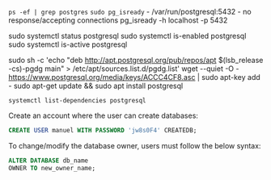 `ps -ef | grep postgres`
`sudo pg_isready` - /var/run/postgresql:5432 - no response/accepting connections
pg_isready -h localhost -p 5432

sudo systemctl status postgresql
sudo systemctl is-enabled postgresql
sudo systemctl is-active postgresql


sudo sh -c 'echo "deb http://apt.postgresql.org/pub/repos/apt $(lsb_release -cs)-pgdg main" > /etc/apt/sources.list.d/pgdg.list'
wget --quiet -O - https://www.postgresql.org/media/keys/ACCC4CF8.asc | sudo apt-key add -
sudo apt-get update && sudo apt install postgresql

```
systemctl list-dependencies postgresql
```


Create an account where the user can create databases:
```sql
CREATE USER manuel WITH PASSWORD 'jw8s0F4' CREATEDB;
```

To change/modify the database owner, users must follow the below syntax:
```sql
ALTER DATABASE db_name
OWNER TO new_owner_name;
```